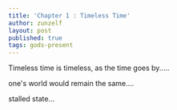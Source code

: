```yaml
---
title: 'Chapter 1 : Timeless Time'
author: zunzelf
layout: post
published: true
tags: gods-present
---
```


Timeless time is timeless, as the time goes by.....

one's world would remain the same....

stalled state...